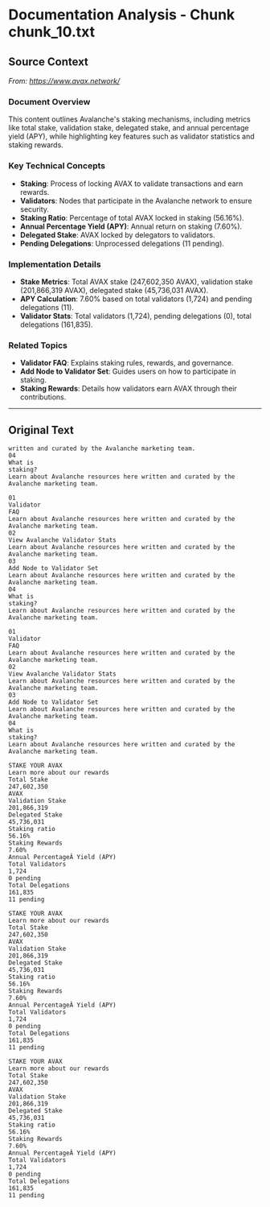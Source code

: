 # Documentation Analysis - Chunk chunk_10.txt

## Source Context
*From: https://www.avax.network/*

### Document Overview  
This content outlines Avalanche's staking mechanisms, including metrics like total stake, validation stake, delegated stake, and annual percentage yield (APY), while highlighting key features such as validator statistics and staking rewards.  

### Key Technical Concepts  
- **Staking**: Process of locking AVAX to validate transactions and earn rewards.  
- **Validators**: Nodes that participate in the Avalanche network to ensure security.  
- **Staking Ratio**: Percentage of total AVAX locked in staking (56.16%).  
- **Annual Percentage Yield (APY)**: Annual return on staking (7.60%).  
- **Delegated Stake**: AVAX locked by delegators to validators.  
- **Pending Delegations**: Unprocessed delegations (11 pending).  

### Implementation Details  
- **Stake Metrics**: Total AVAX stake (247,602,350 AVAX), validation stake (201,866,319 AVAX), delegated stake (45,736,031 AVAX).  
- **APY Calculation**: 7.60% based on total validators (1,724) and pending delegations (11).  
- **Validator Stats**: Total validators (1,724), pending delegations (0), total delegations (161,835).  

### Related Topics  
- **Validator FAQ**: Explains staking rules, rewards, and governance.  
- **Add Node to Validator Set**: Guides users on how to participate in staking.  
- **Staking Rewards**: Details how validators earn AVAX through their contributions.

---

## Original Text
```
written and curated by the Avalanche marketing team.
04
What is 
staking?
Learn about Avalanche resources here written and curated by the Avalanche marketing team.

01
Validator 
FAQ
Learn about Avalanche resources here written and curated by the Avalanche marketing team.
02
View Avalanche Validator Stats
Learn about Avalanche resources here written and curated by the Avalanche marketing team.
03
Add Node to Validator Set
Learn about Avalanche resources here written and curated by the Avalanche marketing team.
04
What is 
staking?
Learn about Avalanche resources here written and curated by the Avalanche marketing team.

01
Validator 
FAQ
Learn about Avalanche resources here written and curated by the Avalanche marketing team.
02
View Avalanche Validator Stats
Learn about Avalanche resources here written and curated by the Avalanche marketing team.
03
Add Node to Validator Set
Learn about Avalanche resources here written and curated by the Avalanche marketing team.
04
What is 
staking?
Learn about Avalanche resources here written and curated by the Avalanche marketing team.

STAKE YOUR AVAX
Learn more about our rewards
Total Stake
247,602,350
AVAX
Validation Stake
201,866,319
Delegated Stake
45,736,031
Staking ratio
56.16%
Staking Rewards
7.60%
Annual PercentageÂ Yield (APY)
Total Validators
1,724
0 pending
Total Delegations
161,835
11 pending

STAKE YOUR AVAX
Learn more about our rewards
Total Stake
247,602,350
AVAX
Validation Stake
201,866,319
Delegated Stake
45,736,031
Staking ratio
56.16%
Staking Rewards
7.60%
Annual PercentageÂ Yield (APY)
Total Validators
1,724
0 pending
Total Delegations
161,835
11 pending

STAKE YOUR AVAX
Learn more about our rewards
Total Stake
247,602,350
AVAX
Validation Stake
201,866,319
Delegated Stake
45,736,031
Staking ratio
56.16%
Staking Rewards
7.60%
Annual PercentageÂ Yield (APY)
Total Validators
1,724
0 pending
Total Delegations
161,835
11 pending

```